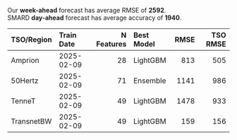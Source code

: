 
Our __week-ahead__ forecast has average RMSE of __2592__.  
SMARD __day-ahead__ forecast has average accuracy of __1940__. 
    
| TSO/Region   | Train Date   |   N Features | Best Model   |   RMSE |   TSO RMSE |
|:-------------|:-------------|-------------:|:-------------|-------:|-----------:|
| Amprion      | 2025-02-09   |           28 | LightGBM     |    813 |        505 |
| 50Hertz      | 2025-02-09   |           71 | Ensemble     |   1141 |        986 |
| TenneT       | 2025-02-09   |           49 | LightGBM     |   1478 |        933 |
| TransnetBW   | 2025-02-09   |           49 | LightGBM     |    159 |        156 |